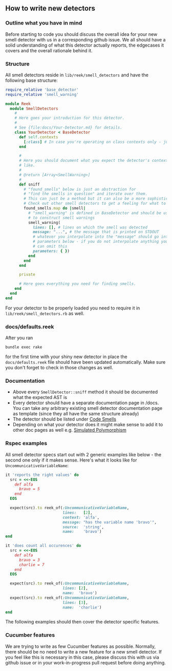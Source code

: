 ## How to write new detectors

### Outline what you have in mind

Before starting to code you should discuss the overall idea for your new smell detector with
us in a corresponding github issue.
We all should have a solid understanding of what this detector actually reports, the edgecases
it covers and the overall rationale behind it.

### Structure

All smell detectors reside in `lib/reek/smell_detectors` and have the following base structure:

```Ruby
require_relative 'base_detector'
require_relative 'smell_warning'

module Reek
  module SmellDetectors
    #
    # Here goes your introduction for this detector.
    #
    # See {file:docs/Your-Detector.md} for details.
    class YourDetector < BaseDetector
      def self.contexts
        [:class] # In case you're operating on class contexts only - just an example.
      end

      #
      # Here you should document what you expect the detector's context to look
      # like.
      #
      # @return [Array<SmellWarning>]
      #
      def sniff
        # "found_smells" below is just an abstraction for
        # "find the smells in question" and iterate over them.
        # This can just be a method but it can also be a more sophisticated set up.
        # Check out other smell detectors to get a feeling for what to do here.
        found_smells.map do |smell|
          # "smell_warning" is defined in BaseDetector and should be used by you
          # to construct smell warnings
          smell_warning(
            lines: [], # lines on which the smell was detected
            message: "...", # the message that is printed on STDOUT
            # whatever you interpolate into the "message" should go into
            # parameters below - if you do not interpolate anything you
            # can omit this
            parameters: { })
          end
        end
      end

      private

      # Here goes everything you need for finding smells.
    end
  end
end
```

For your detector to be properly loaded you need to require it in `lib/reek/smell_detectors.rb` as well.

### docs/defaults.reek

After you ran

```
bundle exec rake
```

for the first time with your shiny new detector in place the `docs/defaults.reek`
file should have been updated automatically. Make sure you don't forget to check
in those changes as well.

### Documentation

* Above every `SmellDetector::sniff` method it should be documented what the expected AST is
* Every detector should have a separate documentation page in /docs. You can
  take any arbitrary existing smell detector documentation page as template (since
  they all have the same structure already)
* The detector should be listed under [Code Smells](docs/Code-Smells.md)
* Depending on what your detector does it might make sense to add it to other doc pages as
  well e.g. [Simulated Polymorphism](docs/Simulated-Polymorphism.md)

### Rspec examples

All smell detector specs start out with 2 generic examples like below - the second one
only if it makes sense.
Here's what it looks like for `UncommunicativeVariableName`:

```Ruby
it 'reports the right values' do
  src = <<-EOS
    def alfa
      bravo = 5
    end
  EOS

  expect(src).to reek_of(:UncommunicativeVariableName,
                         lines:   [2],
                         context: 'alfa',
                         message: "has the variable name 'bravo'",
                         source:  'string',
                         name:    'bravo')
end

it 'does count all occurences' do
  src = <<-EOS
    def alfa
      bravo = 3
      charlie = 7
    end
  EOS

  expect(src).to reek_of(:UncommunicativeVariableName,
                         lines: [2],
                         name:  'bravo')
  expect(src).to reek_of(:UncommunicativeVariableName,
                         lines: [3],
                         name:  'charlie')
end
```

The following examples should then cover the detector specific features.

### Cucumber features

We are trying to write as few Cucumber features as possible.
Normally, there should be no need to write a new feature for a new smell detector.
If you feel like this is necessary in this case, please discuss this with us via
github issue or in your work-in-progress pull request before doing anything.
